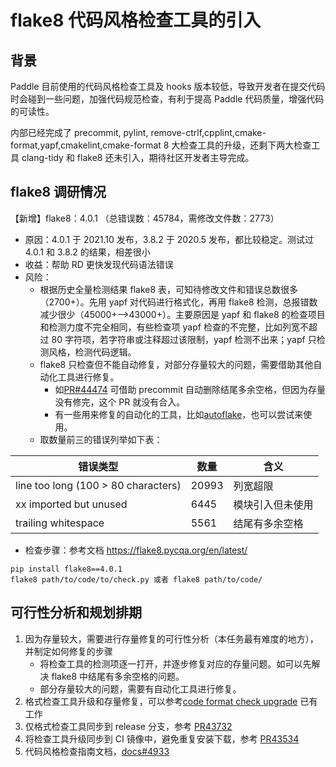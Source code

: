 # flake8 代码风格检查工具的引入

## 背景

Paddle 目前使用的代码风格检查工具及 hooks 版本较低，导致开发者在提交代码时会碰到一些问题，加强代码规范检查，有利于提高 Paddle 代码质量，增强代码的可读性。

内部已经完成了 precommit, pylint, remove-ctrlf,cpplint,cmake-format,yapf,cmakelint,cmake-format 8 大检查工具的升级，还剩下两大检查工具 clang-tidy 和 flake8 还未引入，期待社区开发者主导完成。

## flake8 调研情况

【新增】flake8：4.0.1 （总错误数：45784，需修改文件数：2773）

- 原因：4.0.1 于 2021.10 发布，3.8.2 于 2020.5 发布，都比较稳定。测试过 4.0.1 和 3.8.2 的结果，相差很小
- 收益：帮助 RD 更快发现代码语法错误
- 风险：
  - 根据历史全量检测结果 flake8 表，可知待修改文件和错误总数很多（2700+）。先用 yapf 对代码进行格式化，再用 flake8 检测，总报错数减少很少（45000+–>43000+）。主要原因是 yapf 和 flake8 的检查项目和检测力度不完全相同，有些检查项 yapf 检查的不完整，比如列宽不超过 80 字符项，若字符串或注释超过该限制，yapf 检测不出来；yapf 只检测风格，检测代码逻辑。
  - flake8 只检查但不能自动修复，对部分存量较大的问题，需要借助其他自动化工具进行修复。
    - 如[PR#44474](https://github.com/PaddlePaddle/Paddle/pull/44474) 可借助 precommit 自动删除结尾多余空格，但因为存量没有修完，这个 PR 就没有合入。
    - 有一些用来修复的自动化的工具，比如[autoflake](https://github.com/PyCQA/autoflake)，也可以尝试来使用。
  - 取数量前三的错误列举如下表：

| 错误类型                            | 数量  | 含义             |
| ----------------------------------- | ----- | ---------------- |
| line too long (100 > 80 characters) | 20993 | 列宽超限         |
| xx imported but unused              | 6445  | 模块引入但未使用 |
| trailing whitespace                 | 5561  | 结尾有多余空格   |

- 检查步骤：参考文档 https://flake8.pycqa.org/en/latest/

```shell
pip install flake8==4.0.1
flake8 path/to/code/to/check.py 或者 flake8 path/to/code/
```

## 可行性分析和规划排期

1. 因为存量较大，需要进行存量修复的可行性分析（本任务最有难度的地方），并制定如何修复的步骤
   - 将检查工具的检测项逐一打开，并逐步修复对应的存量问题。如可以先解决 flake8 中结尾有多余空格的问题。
   - 部分存量较大的问题，需要有自动化工具进行修复。
2. 格式检查工具升级和存量修复，可以参考[code format check upgrade](https://github.com/PaddlePaddle/Paddle/search?q=code%20format%20check%20upgrade&type=commits) 已有工作
3. 仅格式检查工具同步到 release 分支，参考 [PR43732](http://agroup.baidu.com/paddle-ci/md/article/2https://github.com/PaddlePaddle/Paddle/pull/43732)
4. 将检查工具升级同步到 CI 镜像中，避免重复安装下载，参考 [PR43534](https://github.com/PaddlePaddle/Paddle/pull/43534)
5. 代码风格检查指南文档，[docs#4933](https://github.com/PaddlePaddle/docs/pull/4933)

